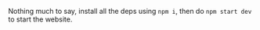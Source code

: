 Nothing much to say, install all the deps using `npm i`, then do `npm start dev` to start the website.
